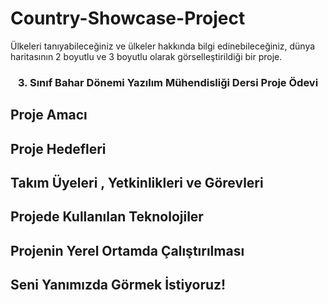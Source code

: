 # Country-Showcase-Project


Ülkeleri tanıyabileceğiniz ve ülkeler hakkında bilgi edinebileceğiniz, dünya haritasının 2 boyutlu ve 3 boyutlu olarak görselleştirildiği bir proje.

<h3 align="center">3. Sınıf Bahar Dönemi Yazılım Mühendisliği Dersi Proje Ödevi</h3>

## Proje Amacı

## Proje Hedefleri

## Takım Üyeleri , Yetkinlikleri ve Görevleri

## Projede Kullanılan Teknolojiler

## Projenin Yerel Ortamda Çalıştırılması

## Seni Yanımızda Görmek İstiyoruz!
